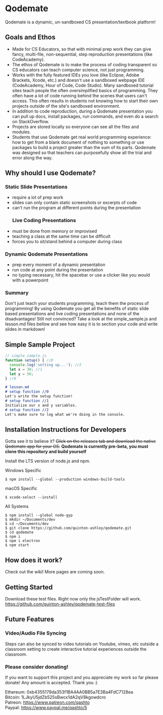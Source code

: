 # Qodemate

Qodemate is a dynamic, un-sandboxed CS presentation/textbook platform!

## Goals and Ethos

-   Made for CS Educators, so that with minimal prep work they can give fancy, multi-file, non-sequential, step reproduction presentations (like CodeAcademy).
-   The ethos of Qodemate is to make the process of coding transparent so CS educators can teach computer science, not just programming.
-   Works with the fully featured IDEs you love (like Eclipse, Adobe Brackets, Xcode, etc.) and doesn't use a sandboxed webpage IDE (CodeAcademy, Hour of Code, Code Studio).  Many sandboxed tutorial sites teach people the often oversimplified basics of programming.  They often have a lot of code running behind the scenes that users can't access.  This often results in students not knowing how to start their own projects outside of the site's sandboxed environment.
-   In addition to code reproduction, during a Qodemate presentation you can pull up docs, install packages, run commands, and even do a search on StackOverflow.
-   Projects are stored locally so everyone can see all the files and modules.
-   Students that use Qodemate get real world programming experience: how to get from a blank document of nothing to something or use packages to build a project greater than the sum of its parts.  Qodemate was designed so that teachers can purposefully show all the trial and error along the way.

## Why should I use Qodemate?

### Static Slide Presentations

-   require a lot of prep work
-   slides can only contain static screenshots or excerpts of code
-   can't run the program at different points during the presentation
    ### Live Coding Presentations
-   must be done from memory or improvised
-   teaching a class at the same time can be difficult
-   forces you to sit/stand behind a computer during class

### Dynamic Qodemate Presentations

-   prep every moment of a dynamic presentation
-   run code at any point during the presentation
-   no typing necessary, hit the spacebar or use a clicker like you would with a powerpoint

### Summary

Don't just teach your students programming, teach them the process of programming!  By using Qodemate you get all the benefits of static slide based presentations and live coding presentations and none of the disadvantages!  Still not convinced?  Take a look at the simple_sample.js and lesson.md files bellow and see how easy it is to section your code and write slides in markdown!

## Simple Sample Project

```javascript
// simple_sample.js
function setup() { //0
  console.log('setting up...'); //2
  let x = 30; //1
  let y = 50;
} //0
```

```markdown
# lesson.md
# setup function //0
Let's write the setup function!
# setup function //1
Initialize our x and y variables.
# setup function //2
Let's make sure to log what we're doing in the console.
```

## Installation Instructions for Developers

Gotta see it to believe it? ~~Click on the releases tab and download the native Qodemate app for your OS.~~  **Qodemate is currently pre-beta, you must clone this repository and build yourself**

Install the LTS version of node.js and npm.

Windows Specific

    $ npm install --global --production windows-build-tools

macOS Specific

    $ xcode-select --install

All Systems

    $ npm install --global node-gyp
    $ mkdir ~/Documents/dev
    $ cd ~/Documents/dev
    $ git clone https://github.com/quinton-ashley/qodemate.git
    $ cd qodemate
    $ npm i
    $ npm i electron
    $ npm start

## How does it work?

Check out the wiki!  More pages are coming soon.

## Getting Started

Download these test files.  Right now only the jsTestFolder will work.  
<https://github.com/quinton-ashley/qodemate-test-files>

## Future Features

### Video/Audio File Syncing

Steps can also be synced to video tutorials on Youtube, vimeo, etc outside a classroom setting to create interactive tutorial experiences outside the classroom.

### Please consider donating!

If you want to support this project and you appreciate my work so far please donate!  Any amount is accepted.  Thank you :)

Ethereum: 0xb4355179da353f1BA4AA0BB5a7E3Ba4FdC7128ea  
Bitcoin: 1LJkyU5jdZb525sBwcx1dA2qV8kgowdcro  
Patreon: <https://www.patreon.com/qashto>  
Paypal: <https://www.paypal.me/qashto/5>
